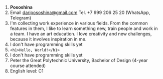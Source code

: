 1. __Pososhina__
2. Email daripososhina@gmail.com 
Tel. +7 999 206 25 20 (WhatsApp, Telegram)
3. I'm collecting work experience in various fields. From the common features in them, I like to learn something new, train people and work in a team. I have an art education. I love creativity and new challenges, because it involves inspiration in me.
4. I don't have programming skills yet
5. ```<h1>Hello, World!</h1>```
6. I don't have programming skills yet
7. Peter the Great Polytechnic University, Bachelor of Design (4-year course attended)
8. English level: C1